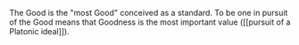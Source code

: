 The Good is the "most Good" conceived as a standard. To be one in pursuit of the Good means that Goodness is the most important value ([[pursuit of a Platonic ideal]]).

